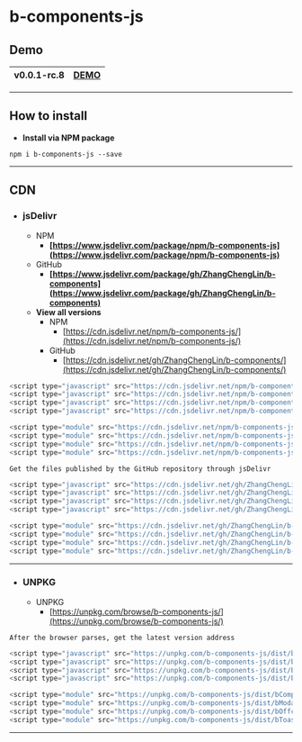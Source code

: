# b-components-js

## Demo

| **v0.0.1-rc.8** | [**DEMO**](demo/demo.html) |
|:---------------:|:--------------------------:|

---

## How to install

- **Install via NPM package**

```
npm i b-components-js --save
```

---

## CDN

- ### jsDelivr
  - NPM
    - **[https://www.jsdelivr.com/package/npm/b-components-js](https://www.jsdelivr.com/package/npm/b-components-js)**
  - GitHub
    - **[https://www.jsdelivr.com/package/gh/ZhangChengLin/b-components](https://www.jsdelivr.com/package/gh/ZhangChengLin/b-components)**
  - **View all versions**
    - NPM
      - [https://cdn.jsdelivr.net/npm/b-components-js/](https://cdn.jsdelivr.net/npm/b-components-js/)
    - GitHub
      - [https://cdn.jsdelivr.net/gh/ZhangChengLin/b-components/](https://cdn.jsdelivr.net/gh/ZhangChengLin/b-components/)

```javascript
<script type="javascript" src="https://cdn.jsdelivr.net/npm/b-components-js/dist/bComponents.min.js"></script>
<script type="javascript" src="https://cdn.jsdelivr.net/npm/b-components-js/dist/bModal.min.js"></script>
<script type="javascript" src="https://cdn.jsdelivr.net/npm/b-components-js/dist/bOffcanvas.min.js"></script>
<script type="javascript" src="https://cdn.jsdelivr.net/npm/b-components-js/dist/bToast.min.js"></script>

<script type="module" src="https://cdn.jsdelivr.net/npm/b-components-js/dist/bComponents.esm.min.js"></script>
<script type="module" src="https://cdn.jsdelivr.net/npm/b-components-js/dist/bModal.esm.min.js"></script>
<script type="module" src="https://cdn.jsdelivr.net/npm/b-components-js/dist/bOffcanvas.esm.min.js"></script>
<script type="module" src="https://cdn.jsdelivr.net/npm/b-components-js/dist/bToast.esm.min.js"></script>
```

`Get the files published by the GitHub repository through jsDelivr`

```javascript
<script type="javascript" src="https://cdn.jsdelivr.net/gh/ZhangChengLin/b-components@v0.0.1-rc.8/dist/bComponents.min.js"></script>
<script type="javascript" src="https://cdn.jsdelivr.net/gh/ZhangChengLin/b-components@v0.0.1-rc.8/dist/bModal.min.js"></script>
<script type="javascript" src="https://cdn.jsdelivr.net/gh/ZhangChengLin/b-components@v0.0.1-rc.8/dist/bOffcanvas.min.js"></script>
<script type="javascript" src="https://cdn.jsdelivr.net/gh/ZhangChengLin/b-components@v0.0.1-rc.8/dist/bToast.min.js"></script>

<script type="module" src="https://cdn.jsdelivr.net/gh/ZhangChengLin/b-components@v0.0.1-rc.8/dist/bComponents.esm.min.js"></script>
<script type="module" src="https://cdn.jsdelivr.net/gh/ZhangChengLin/b-components@v0.0.1-rc.8/dist/bModal.esm.min.js"></script>
<script type="module" src="https://cdn.jsdelivr.net/gh/ZhangChengLin/b-components@v0.0.1-rc.8/dist/bOffcanvas.esm.min.js"></script>
<script type="module" src="https://cdn.jsdelivr.net/gh/ZhangChengLin/b-components@v0.0.1-rc.8/dist/bToast.esm.min.js"></script>
```

---

- ### UNPKG
  - UNPKG
    - [https://unpkg.com/browse/b-components-js/](https://unpkg.com/browse/b-components-js/)

`After the browser parses, get the latest version address`

```javascript
<script type="javascript" src="https://unpkg.com/b-components-js/dist/bComponents.min.js"></script>
<script type="javascript" src="https://unpkg.com/b-components-js/dist/bModal.min.js"></script>
<script type="javascript" src="https://unpkg.com/b-components-js/dist/bOffcanvas.min.js"></script>
<script type="javascript" src="https://unpkg.com/b-components-js/dist/bToast.min.js"></script>

<script type="module" src="https://unpkg.com/b-components-js/dist/bComponents.esm.min.js"></script>
<script type="module" src="https://unpkg.com/b-components-js/dist/bModal.esm.min.js"></script>
<script type="module" src="https://unpkg.com/b-components-js/dist/bOffcanvas.esm.min.js"></script>
<script type="module" src="https://unpkg.com/b-components-js/dist/bToast.esm.min.js"></script>
```

---
